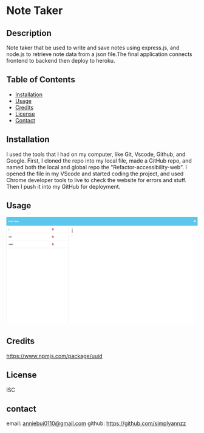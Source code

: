 # Note Taker

## Description

Note taker that be used to write and save notes using express.js, and node.js to retrieve note data from a json file.The final application connects frontend to backend then deploy to heroku.

## Table of Contents

- [Installation](#installation)
- [Usage](#usage)
- [Credits](#credits)
- [License](#license)
- [Contact](#contact)

## Installation

I used the tools that I had on my computer, like Git, Vscode, Github, and Google. First, I cloned the repo into my local file, made a GitHub repo, and named both the local and global repo the "Refactor-accessibility-web". I opened the file in my VScode and started coding the project, and used Chrome developer tools to live to check the website for errors and stuff. Then I push it into my GitHub for deployment.

## Usage

![alt text](./usage.png)

## Credits

https://www.npmjs.com/package/uuid

## License

ISC

## contact

email: anniebui0110@gmail.com
github: https://github.com/simplyannzz
